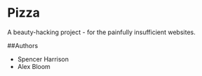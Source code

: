 # Pizza
A beauty-hacking project - for the painfully insufficient websites.

##Authors
- Spencer Harrison
- Alex Bloom
